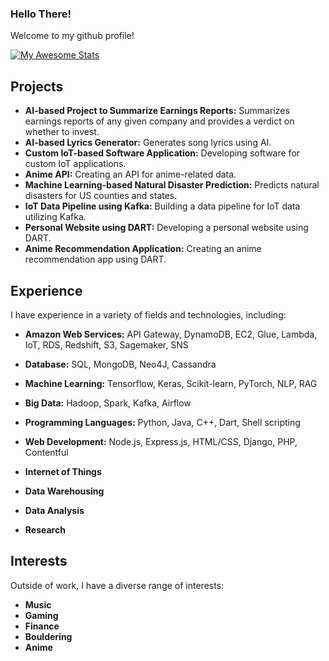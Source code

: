 ### Hello There! 

Welcome to my github profile!

[![My Awesome Stats](https://awesome-github-stats.azurewebsites.net/user-stats/xairen?cardType=level&theme=github-dark&preferLogin=false)](https://git.io/awesome-stats-card)

## Projects
- **AI-based Project to Summarize Earnings Reports:** Summarizes earnings reports of any given company and provides a verdict on whether to invest.
- **AI-based Lyrics Generator:** Generates song lyrics using AI.
- **Custom IoT-based Software Application:** Developing software for custom IoT applications.
- **Anime API:** Creating an API for anime-related data.
- **Machine Learning-based Natural Disaster Prediction:** Predicts natural disasters for US counties and states.
- **IoT Data Pipeline using Kafka:** Building a data pipeline for IoT data utilizing Kafka.
- **Personal Website using DART:** Developing a personal website using DART.
- **Anime Recommendation Application:** Creating an anime recommendation app using DART.

## Experience
I have experience in a variety of fields and technologies, including:

- **Amazon Web Services:** API Gateway, DynamoDB, EC2, Glue, Lambda, IoT, RDS, Redshift, S3, Sagemaker, SNS
- **Database:** SQL, MongoDB, Neo4J, Cassandra
- **Machine Learning:** Tensorflow, Keras, Scikit-learn, PyTorch, NLP, RAG
- **Big Data:** Hadoop, Spark, Kafka, Airflow
- **Programming Languages:** Python, Java, C++, Dart, Shell scripting
- **Web Development:** Node.js, Express.js, HTML/CSS, Django, PHP, Contentful

- **Internet of Things**
- **Data Warehousing**
- **Data Analysis**
- **Research**

## Interests
Outside of work, I have a diverse range of interests:
- **Music**
- **Gaming**
- **Finance**
- **Bouldering**
- **Anime**

<!--
**xairen/xairen** is a ✨ _special_ ✨ repository because its `README.md` (this file) appears on your GitHub profile.

Here are some ideas to get you started:

- 🔭 I’m currently working on ...
- 🌱 I’m currently learning ...
- 👯 I’m looking to collaborate on ...
- 🤔 I’m looking for help with ...
- 💬 Ask me about ...
- 📫 How to reach me: ...
- 😄 Pronouns: ...
- ⚡ Fun fact: ...
-->
